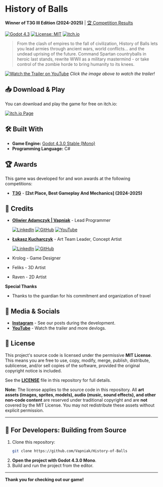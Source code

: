 # History of Balls

**Winner of T3G III Edition (2024-2025)** | [🏆 Competition Results](https://t3g.pl/aktualnosci/wyniki-iii-edycji-turnieju-trojgamicznego/)

[![Godot 4.3](https://img.shields.io/badge/Godot-4.3.0_(Mono)-478CBF?logo=godotengine&logoColor=white)](https://godotengine.org/)
[![License: MIT](https://img.shields.io/badge/License-MIT-yellow.svg)](LICENSE)
[![itch.io](https://img.shields.io/badge/Available%20on-itch.io-FA5C5C?logo=itch.io&logoColor=white)](https://vapniak.itch.io/history-of-balls)


> From the clash of empires to the fall of civilization, History of Balls lets you lead armies through ancient wars, world conflicts… and the undead uprising of the future. Command Spartan countryballs in heroic last stands, rewrite WWII as a military mastermind - or take control of the zombie horde to bring humanity to its knees.

[![Watch the Trailer on YouTube](https://img.youtube.com/vi/LwgDO_-aFo0/maxresdefault.jpg)](https://www.youtube.com/watch?v=LwgDO_-aFo0)
*Click the image above to watch the trailer!*

## 📥 Download & Play

You can download and play the game for free on itch.io:

[![itch.io Page](https://static.itch.io/images/badge-color.svg)](https://vapniak.itch.io/history-of-balls)


## 🛠️ Built With

- **Game Engine:** [Godot 4.3.0 Stable (Mono)](https://godotengine.org/)
- **Programming Language:** C#

## 🏆 Awards

This game was developed for and won awards at the following competitions:

- **[T3G](https://t3g.pl/)** - **[2st Place, Best Gameplay And Mechanics] (2024-2025)**

## 👥 Credits

- **[Oliwier Adamczyk | Vapniak](https://github.com/Vapniak)** - Lead Programmer
    
    [![LinkedIn](https://img.shields.io/badge/-LinkedIn-0A66C2?logo=linkedin)](https://www.linkedin.com/in/oliwier-adamczyk-721403349/)
    [![GitHub](https://img.shields.io/badge/-GitHub-181717?logo=github)](https://github.com/Vapniak)
    [![YouTube](https://img.shields.io/badge/-YouTube-FF0000?logo=youtube)](https://www.youtube.com/@vapniak7)

- **[Łukasz Kucharczyk](https://github.com/Luki20091)** - Art Team Leader, Concept Artist

    [![LinkedIn](https://img.shields.io/badge/-LinkedIn-0A66C2?logo=linkedin)](https://www.linkedin.com/in/łukasz-kucharczyk-5601792b6)
    [![GitHub](https://img.shields.io/badge/-GitHub-181717?logo=github)](https://github.com/Luki20091)
- Krolog - Game Designer
- Feliks - 3D Artist
- Raven - 2D Artist


**Special Thanks**
- Thanks to the guardian for his commitment and organization of travel

## 📸 Media & Socials

- **[Instagram](https://www.instagram.com/boomballer_studio)** - See our posts during the development.
- **[YouTube](https://www.youtube.com/@BoomBallerStudio)** - Watch the trailer and more devlogs.

## 🧾 License

This project's source code is licensed under the permissive **MIT License**. This means you are free to use, copy, modify, merge, publish, distribute, sublicense, and/or sell copies of the software, provided the original copyright notice is included.

See the **[LICENSE](LICENSE)** file in this repository for full details.

**Note:** The license applies to the source code in this repository. All **art assets (images, sprites, models), audio (music, sound effects), and other non-code content** are reserved under traditional copyright and are **not** covered by the MIT License. You may not redistribute these assets without explicit permission.

---

## 🚀 For Developers: Building from Source

1. Clone this repository:
    ```bash
    git clone https://github.com/Vapniak/History-of-Balls
    ```
2. **Open the project with Godot 4.3.0 Mono**.
3. Build and run the project from the editor.

---

**Thank you for checking out our game!**